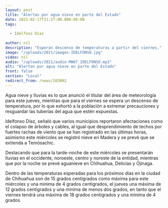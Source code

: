 ```yaml
---
layout: post
title: "Alertan por agua nieve en parte del Estado"
date: 2021-02-17T21:27:00.000-06:00
tags:
  
  - Idelfoso Díaz
  
author: nil
description: "Esperan descenso de temperaturas a partir del viernes."
image: "/uploads/2021/images-IDELFONSO.jpg"
video: nil
audio: "/uploads/2021/audio-MW07_IDELFONSO.mp3"
alt: "Alertan por agua nieve en parte del Estado"
front: false
section: "Local"
redirect_from: /news/183002
---
```


Agua nieve y lluvias es lo que anunció el titular del área de meteorología para este jueves, mientras que para el viernes se espera un descenso de temperatura, por lo que exhortó a la población a extremar precauciones y resguardar las tuberías del agua que estén expuestas.

Idelfonso Díaz, señaló que varios municipios reportaron afectaciones como el colapso de árboles y cables, al igual que desprendimiento de techos por fuertes rachas de viento que se han registrado en las últimas horas, asimismo este miércoles se registró nieve en Madera y se prevé que se extienda a Temósachic.

Destacando que para la tarde-noche de este miércoles se presentarán lluvias en el occidente, noroeste, centro y noreste de la entidad, mientras que por la noche se prevé aguanieve en Chihuahua, Delicias y Ojinaga.

Dentro de las temperaturas esperadas para los próximos días en la ciudad de Chihuahua son de 15 grados centigrados como máxima para este miércoles y una mínima de 4 grados centigrados, el jueves una máxima de 12 grados centigrados y una mínima de menos dos grados, en tanto que el viernes tendrá una máxima de 18 grados centigrados y una mínima de 4 grados.